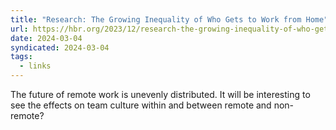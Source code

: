 ```yaml
---
title: "Research: The Growing Inequality of Who Gets to Work from Home"
url: https://hbr.org/2023/12/research-the-growing-inequality-of-who-gets-to-work-from-home
date: 2024-03-04
syndicated: 2024-03-04
tags:
  - links
---
```


The future of remote work is unevenly distributed. It will be interesting to see the effects on team culture within and between remote and non-remote?
